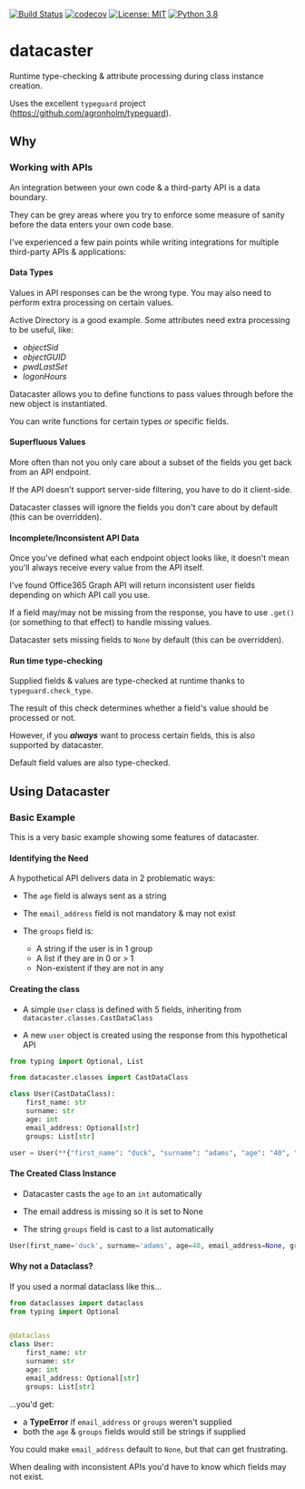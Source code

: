 [![Build Status](https://travis-ci.com/tomguyatt/datacaster.svg?branch=master)](https://travis-ci.com/tomguyatt/datacaster.svg?branch=master) [![codecov](https://codecov.io/gh/tomguyatt/datacaster/branch/master/graph/badge.svg)](https://codecov.io/gh/tomguyatt/datacaster) [![License: MIT](https://img.shields.io/badge/License-MIT-yellow.svg)](https://opensource.org/licenses/MIT) [![Python 3.8](https://img.shields.io/badge/python-3.8-blue.svg)](https://www.python.org/downloads/release/python-380/)


# datacaster

Runtime type-checking & attribute processing during class instance creation.

Uses the excellent `typeguard` project (https://github.com/agronholm/typeguard).

## Why

### Working with APIs

An integration between your own code & a third-party API is a data boundary.

They can be grey areas where you try to enforce some measure of sanity before the data enters your own code base.

I've experienced a few pain points while writing integrations for multiple third-party APIs & applications:

#### Data Types

Values in API responses can be the wrong type. You may also need to perform extra processing on certain values.

Active Directory is a good example. Some attributes need extra processing to be useful, like:
 
 - _objectSid_
 - _objectGUID_
 - _pwdLastSet_
 - _logonHours_

Datacaster allows you to define functions to pass values through before the new object is instantiated.

You can write functions for certain types _or_ specific fields.

#### Superfluous Values

More often than not you only care about a subset of the fields you get back from an API endpoint.

If the API doesn't support server-side filtering, you have to do it client-side.

Datacaster classes will ignore the fields you don't care about by default (this can be overridden).

#### Incomplete/Inconsistent API Data

Once you've defined what each endpoint object looks like, it doesn't mean you'll always receive every value from the API itself.

I've found Office365 Graph API will return inconsistent user fields depending on which API call you use.

If a field may/may not be missing from the response, you have to use `.get()` (or something to that effect) to handle missing values.

Datacaster sets missing fields to `None` by default (this can be overridden).

#### Run time type-checking

Supplied fields & values are type-checked at runtime thanks to `typeguard.check_type`.

The result of this check determines whether a field's value should be processed or not.

However, if you ___always___ want to process certain fields, this is also supported by datacaster.

Default field values are also type-checked.


## Using Datacaster

### Basic Example

This is a very basic example showing some features of datacaster.

#### Identifying the Need

A hypothetical API delivers data in 2 problematic ways:

- The `age` field is always sent as a string

- The `email_address` field is not mandatory & may not exist

- The `groups` field is:
 
    - A string if the user is in 1 group
    - A list if they are in 0 or > 1
    - Non-existent if they are not in any

#### Creating the class

- A simple `User` class is defined with 5 fields, inheriting from `datacaster.classes.CastDataClass`

- A new `user` object is created using the response from this hypothetical API

```python
from typing import Optional, List

from datacaster.classes import CastDataClass

class User(CastDataClass):
    first_name: str
    surname: str
    age: int
    email_address: Optional[str]
    groups: List[str]

user = User(**{"first_name": "duck", "surname": "adams", "age": "40", "groups": "sales"})
```

#### The Created Class Instance

- Datacaster casts the `age` to an `int` automatically

- The email address is missing so it is set to None

- The string `groups` field is cast to a list automatically

```python
User(first_name='duck', surname='adams', age=40, email_address=None, groups=['sales'])
```

#### Why not a Dataclass?

If you used a normal dataclass like this...

```python
from dataclasses import dataclass
from typing import Optional


@dataclass
class User:
    first_name: str
    surname: str
    age: int
    email_address: Optional[str]
    groups: List[str]
```

...you'd get:
 
 - a __TypeError__ if `email_address` or `groups` weren't supplied
 - both the `age` & `groups` fields would still be strings if supplied

You could make `email_address` default to `None`, but that can get frustrating.
 
When dealing with inconsistent APIs you'd have to know which fields may not exist.
